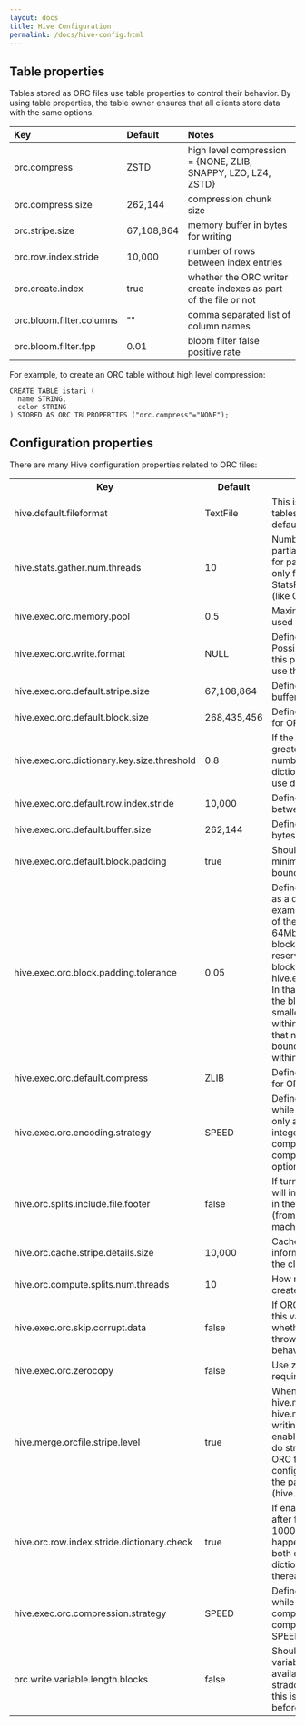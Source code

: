 ```yaml
---
layout: docs
title: Hive Configuration
permalink: /docs/hive-config.html
---
```


## Table properties

Tables stored as ORC files use table properties to control their behavior. By
using table properties, the table owner ensures that all clients store data
with the same options.

Key                      | Default     | Notes
:----------------------- | :---------- | :------------------------
orc.compress             | ZSTD        | high level compression = {NONE, ZLIB, SNAPPY, LZO, LZ4, ZSTD}
orc.compress.size        | 262,144     | compression chunk size
orc.stripe.size          | 67,108,864  | memory buffer in bytes for writing
orc.row.index.stride     | 10,000      | number of rows between index entries
orc.create.index         | true        | whether the ORC writer create indexes as part of the file or not
orc.bloom.filter.columns | ""          | comma separated list of column names
orc.bloom.filter.fpp     | 0.01        | bloom filter false positive rate

For example, to create an ORC table without high level compression:

```
CREATE TABLE istari (
  name STRING,
  color STRING
) STORED AS ORC TBLPROPERTIES ("orc.compress"="NONE");
```

## Configuration properties

There are many Hive configuration properties related to ORC files:

<table class="configtable">
<tr>
  <th>Key</th>
  <th>Default</th>
  <th>Notes</th>
</tr>
<tr>
  <td>hive.default.fileformat</td>
  <td>TextFile</td>
  <td>This is the default file format for new tables. If it is set to ORC,
      new tables will default to ORC.</td>
</tr>
<tr>
  <td>hive.stats.gather.num.threads</td>
  <td>10</td>
  <td>Number of threads used by partialscan/noscan analyze command for
      partitioned tables. This is applicable only for file formats that
      implement the StatsProvidingRecordReader interface (like ORC).</td>
</tr>
<tr>
  <td>hive.exec.orc.memory.pool</td>
  <td>0.5</td>
  <td>Maximum fraction of heap that can be used by ORC file writers.</td>
</tr>
<tr>
  <td>hive.exec.orc.write.format</td>
  <td>NULL</td>
  <td>Define the version of the file to write. Possible values are 0.11 and
      0.12. If this parameter is not defined, ORC will use the latest
      version.</td>
</tr>
<tr>
  <td>hive.exec.orc.default.stripe.size</td>
  <td>67,108,864</td>
  <td>Define the default size of ORC writer buffers in bytes.</td>
</tr>
<tr>
  <td>hive.exec.orc.default.block.size</td>
  <td>268,435,456</td>
  <td>Define the default file system block size for ORC files.</td>
</tr>
<tr>
  <td>hive.exec.orc.dictionary.key.size.threshold</td>
  <td>0.8</td>
  <td>If the number of keys in a dictionary is greater than this
      fraction of the total number of non-null rows, turn off
      dictionary encoding. Use 1.0 to always use dictionary encoding.</td>
</tr>
<tr>
  <td>hive.exec.orc.default.row.index.stride</td>
  <td>10,000</td>
  <td>Define the default number of rows between row index entries.</td>
</tr>
<tr>
  <td>hive.exec.orc.default.buffer.size</td>
  <td>262,144</td>
  <td>Define the default ORC buffer size, in bytes.</td>
</tr>
<tr>
  <td>hive.exec.orc.default.block.padding</td>
  <td>true</td>
  <td>Should ORC file writers pad stripes to minimize stripes that cross HDFS
      block boundaries.</td>
</tr>
<tr>
  <td>hive.exec.orc.block.padding.tolerance</td>
  <td>0.05</td>
  <td>Define the tolerance for block padding as a decimal fraction of
      stripe size (for example, the default value 0.05 is 5% of the
      stripe size). For the defaults of 64Mb ORC stripe and 256Mb HDFS
      blocks, a maximum of 3.2Mb will be reserved for padding within
      the 256Mb block with the default
      hive.exec.orc.block.padding.tolerance. In that case, if the
      available size within the block is more than 3.2Mb, a new
      smaller stripe will be inserted to fit within that space. This
      will make sure that no stripe written will cross block
      boundaries and cause remote reads within a node local task.</td>
</tr>
<tr>
  <td>hive.exec.orc.default.compress</td>
  <td>ZLIB</td>
  <td>Define the default compression codec for ORC file.</td>
</tr>
<tr>
  <td>hive.exec.orc.encoding.strategy</td>
  <td>SPEED</td>
  <td>Define the encoding strategy to use while writing data. Changing
      this will only affect the light weight encoding for
      integers. This flag will not change the compression level of
      higher level compression codec (like ZLIB). Possible options are
      SPEED and COMPRESSION.</td>
</tr>
<tr>
  <td>hive.orc.splits.include.file.footer</td>
  <td>false</td>
  <td>If turned on, splits generated by ORC will include metadata
      about the stripes in the file. This data is read remotely (from
      the client or HiveServer2 machine) and sent to all the tasks.</td>
</tr>
<tr>
  <td>hive.orc.cache.stripe.details.size</td>
  <td>10,000</td>
  <td>Cache size for keeping meta information about ORC splits cached in the
      client.</td>
</tr>
<tr>
  <td>hive.orc.compute.splits.num.threads</td>
  <td>10</td>
  <td>How many threads ORC should use to create splits in parallel.</td>
</tr>
<tr>
  <td>hive.exec.orc.skip.corrupt.data</td>
  <td>false</td>
  <td>If ORC reader encounters corrupt data, this value will be used
      to determine whether to skip the corrupt data or throw an
      exception. The default behavior is to throw an exception.</td>
</tr>
<tr>
  <td>hive.exec.orc.zerocopy</td>
  <td>false</td>
  <td>Use zerocopy reads with ORC. (This requires Hadoop 2.3 or later.)</td>
</tr>
<tr>
  <td>hive.merge.orcfile.stripe.level</td>
  <td>true</td>
  <td>When hive.merge.mapfiles, hive.merge.mapredfiles or
      hive.merge.tezfiles is enabled while writing a table with ORC
      file format, enabling this configuration property will do
      stripe-level fast merge for small ORC files. Note that enabling
      this configuration property will not honor the padding tolerance
      configuration (hive.exec.orc.block.padding.tolerance).</td>
</tr>
<tr>
  <td>hive.orc.row.index.stride.dictionary.check</td>
  <td>true</td>
  <td>If enabled dictionary check will happen after first row index stride
      (default 10000 rows) else dictionary check will happen before writing
      first stripe. In both cases, the decision to use dictionary or not will
      be retained thereafter.</td>
</tr>
<tr>
  <td>hive.exec.orc.compression.strategy</td>
  <td>SPEED</td>
  <td>Define the compression strategy to use while writing data. This changes
      the compression level of higher level compression codec. Value can be
      SPEED or COMPRESSION.</td>
</tr>
<tr>
  <td>orc.write.variable.length.blocks</td>
  <td>false</td>
  <td>Should the ORC writer use HDFS variable length blocks, if they are
      available? If the new stripe would straddle a block, Hadoop is &ge; 2.7,
      and this is enabled, it will end the block before the new stripe.</td>
</tr>
</table>
